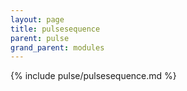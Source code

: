 ```yaml
---
layout: page
title: pulsesequence
parent: pulse
grand_parent: modules
---
```


{% include pulse/pulsesequence.md %}

